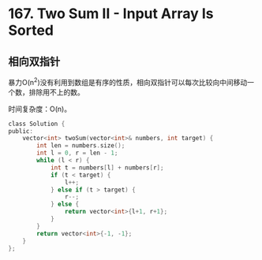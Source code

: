 # 167. Two Sum II - Input Array Is Sorted

## 相向双指针

暴力O(n<sup>2</sup>)没有利用到数组是有序的性质，相向双指针可以每次比较向中间移动一个数，排除用不上的数。

时间复杂度：O(n)。

```c
class Solution {
public:
    vector<int> twoSum(vector<int>& numbers, int target) {
        int len = numbers.size();
        int l = 0, r = len - 1;
        while (l < r) {
            int t = numbers[l] + numbers[r];
            if (t < target) {
                l++;
            } else if (t > target) {
                r--;
            } else {
                return vector<int>{l+1, r+1};
            }
        }
        return vector<int>{-1, -1};
    }
};
```